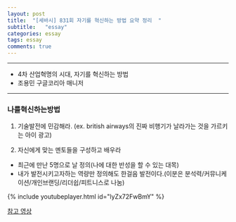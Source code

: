 ```yaml
---
layout: post
title:  "[세바시] 831회 자기를 혁신하는 방법 요약 정리  "
subtitle:   "essay"
categories: essay
tags: essay
comments: true
---
```


---
- 4차 산업혁명의 시대, 자기를 혁신하는 방법
- 조용민 구글코리아 매니저
---

### **나를혁신하는방법**  

1. 기술발전에 민감해라. (ex. british airways의 진짜 비행기가 날라가는 것을 가르키는 아이 광고)  
  
2. 자신에게 맞는 멘토들을 구성하고 배우라
- 최근에 만난 5명으로 날 정의(나에 대한 반성을 할 수 있는 대목)
- 내가 발전시키고자하는 역량만 정의해도 한걸음 발전이다.(이분은 분석력/커뮤니케이션/개인브랜딩/리더쉽/피트니스로 나눔)


{% include youtubeplayer.html id="lyZx72FwBmY" %}

[참고 영상](https://www.youtube.com/watch?v=lyZx72FwBmY)



